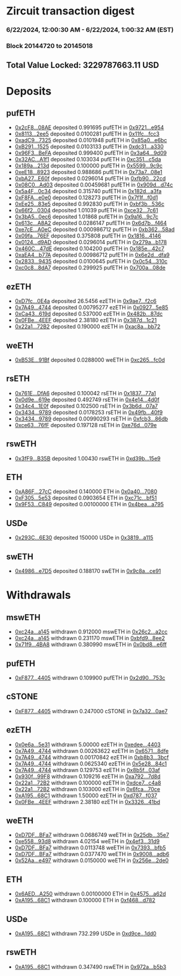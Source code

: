 # Zircuit transaction digest
### 6/22/2024, 12:00:30 AM - 6/22/2024, 1:00:32 AM (EST)
### Block 20144720 to 20145018

## Total Value Locked: 3229787663.11 USD

# Deposits
## pufETH
- [0x2cF8...08AE](https://etherscan.io/address/0x2cF85dA3cdCB27fC58d1a880625B3942E40008AE) deposited 0.991695 pufETH in [0x9721...e954](https://etherscan.io/tx/0x2cF85dA3cdCB27fC58d1a880625B3942E40008AE)
- [0x8113...2ee5](https://etherscan.io/address/0x8113FAf55EA2f713aC14c2324cc3731022922ee5) deposited 0.0100281 pufETH in [0x11fc...fcc3](https://etherscan.io/tx/0x8113FAf55EA2f713aC14c2324cc3731022922ee5)
- [0xadC9...7325](https://etherscan.io/address/0xadC92Ba39d33dC329D88b1EcfA6c8B7Fd5b57325) deposited 0.0101948 pufETH in [0x85a0...e6bc](https://etherscan.io/tx/0xadC92Ba39d33dC329D88b1EcfA6c8B7Fd5b57325)
- [0xB291...1525](https://etherscan.io/address/0xB291f3a5A2c10aE3D1EA3A06728275D4eeFA1525) deposited 0.0103133 pufETH in [0xdc31...a330](https://etherscan.io/tx/0xB291f3a5A2c10aE3D1EA3A06728275D4eeFA1525)
- [0x96F3...BeFA](https://etherscan.io/address/0x96F3Fc268adB0a5aDe2582b61A443E5D62c1BeFA) deposited 0.999400 pufETH in [0x3a64...9d09](https://etherscan.io/tx/0x96F3Fc268adB0a5aDe2582b61A443E5D62c1BeFA)
- [0x32AC...A1f1](https://etherscan.io/address/0x32AC6303D00f3359C94682F8fE92a71A9302A1f1) deposited 0.103034 pufETH in [0xc351...c5da](https://etherscan.io/tx/0x32AC6303D00f3359C94682F8fE92a71A9302A1f1)
- [0x189a...213d](https://etherscan.io/address/0x189a4E84e74862aE1d6DddDF31890C758D15213d) deposited 0.100000 pufETH in [0x5599...9c9c](https://etherscan.io/tx/0x189a4E84e74862aE1d6DddDF31890C758D15213d)
- [0xeE18...8923](https://etherscan.io/address/0xeE18eD5bA0E7059cC40478338a8f0BF2045e8923) deposited 0.988686 pufETH in [0x73a7...08e1](https://etherscan.io/tx/0xeE18eD5bA0E7059cC40478338a8f0BF2045e8923)
- [0xbA27...E60f](https://etherscan.io/address/0xbA270D7c8E337bA3cbFE8c4f5Ed722F0e733E60f) deposited 0.0296014 pufETH in [0xfb90...22cd](https://etherscan.io/tx/0xbA270D7c8E337bA3cbFE8c4f5Ed722F0e733E60f)
- [0x08C0...Ad03](https://etherscan.io/address/0x08C0b1DD4Aa01D7bDf422D6f47a1eb4D73e3Ad03) deposited 0.00459681 pufETH in [0x909d...d74c](https://etherscan.io/tx/0x08C0b1DD4Aa01D7bDf422D6f47a1eb4D73e3Ad03)
- [0x5a4F...0c34](https://etherscan.io/address/0x5a4F567E5bCA0449a623D39DABBf8CCCb3130c34) deposited 0.315740 pufETH in [0x182d...a3fa](https://etherscan.io/tx/0x5a4F567E5bCA0449a623D39DABBf8CCCb3130c34)
- [0xF8FA...e0e0](https://etherscan.io/address/0xF8FA0973248634BDcC9abD7a5E31bB712A1fe0e0) deposited 0.128273 pufETH in [0x7f1f...f0d1](https://etherscan.io/tx/0xF8FA0973248634BDcC9abD7a5E31bB712A1fe0e0)
- [0xEe25...83e5](https://etherscan.io/address/0xEe25fa42ae0ffd09Baa60427b7D6fBbb24af83e5) deposited 0.992830 pufETH in [0xbf3b...536c](https://etherscan.io/tx/0xEe25fa42ae0ffd09Baa60427b7D6fBbb24af83e5)
- [0x66f2...0304](https://etherscan.io/address/0x66f29559c4A0399B31B2C59F33741EdB8da20304) deposited 1.01039 pufETH in [0xce32...7c61](https://etherscan.io/tx/0x66f29559c4A0399B31B2C59F33741EdB8da20304)
- [0x3bA5...0ec6](https://etherscan.io/address/0x3bA5b862d849C4cAB0Eac7829242746da8A70ec6) deposited 1.01868 pufETH in [0x9a16...9c7c](https://etherscan.io/tx/0x3bA5b862d849C4cAB0Eac7829242746da8A70ec6)
- [0x613c...A8A2](https://etherscan.io/address/0x613c2402C1ba262a9714D2a9CAF0b7D5B757A8A2) deposited 0.0286147 pufETH in [0x6d7b...f464](https://etherscan.io/tx/0x613c2402C1ba262a9714D2a9CAF0b7D5B757A8A2)
- [0xe7cE...A0eC](https://etherscan.io/address/0xe7cEF952B8D2a60afb24addC22430D4e187AA0eC) deposited 0.000986712 pufETH in [0xb362...58ad](https://etherscan.io/tx/0xe7cEF952B8D2a60afb24addC22430D4e187AA0eC)
- [0x09fa...76EF](https://etherscan.io/address/0x09faDBd76622b9E674166f06FaD15e63b5aa76EF) deposited 0.375808 pufETH in [0x1816...4146](https://etherscan.io/tx/0x09faDBd76622b9E674166f06FaD15e63b5aa76EF)
- [0x0124...d9AD](https://etherscan.io/address/0x01249b8d4a47b742ad69C8541A4EB59ca93Bd9AD) deposited 0.0296014 pufETH in [0x279a...b178](https://etherscan.io/tx/0x01249b8d4a47b742ad69C8541A4EB59ca93Bd9AD)
- [0x460C...47dE](https://etherscan.io/address/0x460C41c83eb52F390Be549a0E7ad0115a38547dE) deposited 0.104200 pufETH in [0x185e...42c7](https://etherscan.io/tx/0x460C41c83eb52F390Be549a0E7ad0115a38547dE)
- [0xaEA4...b77A](https://etherscan.io/address/0xaEA493De29CA3aFe7F8a52c09381e59706BEb77A) deposited 0.00986712 pufETH in [0x6e2d...dfa9](https://etherscan.io/tx/0xaEA493De29CA3aFe7F8a52c09381e59706BEb77A)
- [0x2833...9435](https://etherscan.io/address/0x28339D14BC4ed40a825eEf0609f3f89A618C9435) deposited 0.0100645 pufETH in [0x0c54...310c](https://etherscan.io/tx/0x28339D14BC4ed40a825eEf0609f3f89A618C9435)
- [0xc0c8...8dA7](https://etherscan.io/address/0xc0c8C6C1A5ad0a2DA87225aF6516065fd35b8dA7) deposited 0.299925 pufETH in [0x700a...08de](https://etherscan.io/tx/0xc0c8C6C1A5ad0a2DA87225aF6516065fd35b8dA7)
## ezETH
- [0xD7fc...0E4a](https://etherscan.io/address/0xD7fc60f10ec68DB14CdfB0897D5e5a75d88D0E4a) deposited 26.5456 ezETH in [0x9ae7...f2c6](https://etherscan.io/tx/0xD7fc60f10ec68DB14CdfB0897D5e5a75d88D0E4a)
- [0x7A49...4744](https://etherscan.io/address/0x7A493Be5c2ce014cD049Bf178a1ac0Db1B434744) deposited 0.00795277 ezETH in [0x0927...5e85](https://etherscan.io/tx/0x7A493Be5c2ce014cD049Bf178a1ac0Db1B434744)
- [0xCa43...619d](https://etherscan.io/address/0xCa4368a0d0Da1C56ce4d9Be283B5F7bb7d9C619d) deposited 0.537000 ezETH in [0x482b...87dc](https://etherscan.io/tx/0xCa4368a0d0Da1C56ce4d9Be283B5F7bb7d9C619d)
- [0x0FBe...4EEF](https://etherscan.io/address/0x0FBeABcaFCf817d47E10a7bCFC15ba194dbD4EEF) deposited 2.38180 ezETH in [0x387d...1c21](https://etherscan.io/tx/0x0FBeABcaFCf817d47E10a7bCFC15ba194dbD4EEF)
- [0x22a1...72B2](https://etherscan.io/address/0x22a1d63c8a608a6f4f5beFC656de9015A95572B2) deposited 0.190000 ezETH in [0xac8a...bb72](https://etherscan.io/tx/0x22a1d63c8a608a6f4f5beFC656de9015A95572B2)
## weETH
- [0xB53E...91Bf](https://etherscan.io/address/0xB53EF21Dfd6596233AA976aF9A12100B732191Bf) deposited 0.0288000 weETH in [0xc265...fc0d](https://etherscan.io/tx/0xB53EF21Dfd6596233AA976aF9A12100B732191Bf)
## rsETH
- [0x761E...DfA6](https://etherscan.io/address/0x761E6023F159B0A538a41Fc878003dCa1C1BDfA6) deposited 0.100042 rsETH in [0x1837...77a1](https://etherscan.io/tx/0x761E6023F159B0A538a41Fc878003dCa1C1BDfA6)
- [0x0d9e...619e](https://etherscan.io/address/0x0d9ec51e4D959306A338e04f985De909C65b619e) deposited 0.492749 rsETH in [0x4e14...4d0f](https://etherscan.io/tx/0x0d9ec51e4D959306A338e04f985De909C65b619e)
- [0x34c4...1E0f](https://etherscan.io/address/0x34c40fCc1852141C2D4453DB7d3529A834221E0f) deposited 0.102500 rsETH in [0x3b6d...07a7](https://etherscan.io/tx/0x34c40fCc1852141C2D4453DB7d3529A834221E0f)
- [0x3434...9789](https://etherscan.io/address/0x34349c5569e7B846c3558961552D2202760A9789) deposited 0.0178253 rsETH in [0x49fb...40f9](https://etherscan.io/tx/0x34349c5569e7B846c3558961552D2202760A9789)
- [0x3434...9789](https://etherscan.io/address/0x34349c5569e7B846c3558961552D2202760A9789) deposited 0.00990293 rsETH in [0xfcb3...86db](https://etherscan.io/tx/0x34349c5569e7B846c3558961552D2202760A9789)
- [0xce63...76fF](https://etherscan.io/address/0xce6364C714bfDF453f01b0A5E6EBA500392976fF) deposited 0.197128 rsETH in [0xe76d...079e](https://etherscan.io/tx/0xce6364C714bfDF453f01b0A5E6EBA500392976fF)
## rswETH
- [0x3fF9...B35B](https://etherscan.io/address/0x3fF987c5c2b0e226ad73b83d46A2fe978E8bB35B) deposited 1.00430 rswETH in [0xd39b...15e9](https://etherscan.io/tx/0x3fF987c5c2b0e226ad73b83d46A2fe978E8bB35B)
## ETH
- [0xA86F...27cC](https://etherscan.io/address/0xA86F4f845A4BCE0D984EF7A26ac6516d685e27cC) deposited 0.140000 ETH in [0x0a40...7080](https://etherscan.io/tx/0xA86F4f845A4BCE0D984EF7A26ac6516d685e27cC)
- [0xF305...5e53](https://etherscan.io/address/0xF305DB698CBf19078dAFc2d295A5878809005e53) deposited 0.0903654 ETH in [0xc71c...bf51](https://etherscan.io/tx/0xF305DB698CBf19078dAFc2d295A5878809005e53)
- [0x9F53...C849](https://etherscan.io/address/0x9F53778D064F8869F5ee1F399D71A63dD1b4C849) deposited 0.00100000 ETH in [0x4bea...a795](https://etherscan.io/tx/0x9F53778D064F8869F5ee1F399D71A63dD1b4C849)
## USDe
- [0x293C...6E30](https://etherscan.io/address/0x293C6937D8D82e05B01335F7B33FBA0c8e256E30) deposited 150000 USDe in [0x3819...a115](https://etherscan.io/tx/0x293C6937D8D82e05B01335F7B33FBA0c8e256E30)
## swETH
- [0x4986...e7D5](https://etherscan.io/address/0x49868AfE45657D2CF67fdCf0a7a976047348e7D5) deposited 0.188170 swETH in [0x9c8a...ce91](https://etherscan.io/tx/0x49868AfE45657D2CF67fdCf0a7a976047348e7D5)
# Withdrawals
## mswETH
- [0xc24a...a145](https://etherscan.io/address/0xc24a4DD9A41F91919F8e95523D17C1a10F06a145) withdrawn 0.912000 mswETH in [0x26c2...a2cc](https://etherscan.io/tx/0xc24a4DD9A41F91919F8e95523D17C1a10F06a145)
- [0xc24a...a145](https://etherscan.io/address/0xc24a4DD9A41F91919F8e95523D17C1a10F06a145) withdrawn 0.231170 mswETH in [0xbfd9...8ee2](https://etherscan.io/tx/0xc24a4DD9A41F91919F8e95523D17C1a10F06a145)
- [0x71f9...4BA8](https://etherscan.io/address/0x71f9F33062B4247200B78c729Ff834F4362B4BA8) withdrawn 0.380990 mswETH in [0x0bd8...e6ff](https://etherscan.io/tx/0x71f9F33062B4247200B78c729Ff834F4362B4BA8)
## pufETH
- [0xF877...4405](https://etherscan.io/address/0xF877f1986698f6BbbBC67EB8E1ccd87236D24405) withdrawn 0.109900 pufETH in [0x2d90...753c](https://etherscan.io/tx/0xF877f1986698f6BbbBC67EB8E1ccd87236D24405)
## cSTONE
- [0xF877...4405](https://etherscan.io/address/0xF877f1986698f6BbbBC67EB8E1ccd87236D24405) withdrawn 0.247000 cSTONE in [0x7a32...0ae7](https://etherscan.io/tx/0xF877f1986698f6BbbBC67EB8E1ccd87236D24405)
## ezETH
- [0x0e6a...5e31](https://etherscan.io/address/0x0e6aE2098988A40177FC3B6E84129787A4865e31) withdrawn 5.00000 ezETH in [0xedee...4403](https://etherscan.io/tx/0x0e6aE2098988A40177FC3B6E84129787A4865e31)
- [0x7A49...4744](https://etherscan.io/address/0x7A493Be5c2ce014cD049Bf178a1ac0Db1B434744) withdrawn 0.00263622 ezETH in [0x6571...8dfe](https://etherscan.io/tx/0x7A493Be5c2ce014cD049Bf178a1ac0Db1B434744)
- [0x7A49...4744](https://etherscan.io/address/0x7A493Be5c2ce014cD049Bf178a1ac0Db1B434744) withdrawn 0.00170842 ezETH in [0xb8b3...3bcf](https://etherscan.io/tx/0x7A493Be5c2ce014cD049Bf178a1ac0Db1B434744)
- [0x7A49...4744](https://etherscan.io/address/0x7A493Be5c2ce014cD049Bf178a1ac0Db1B434744) withdrawn 0.0625340 ezETH in [0x5e28...84c1](https://etherscan.io/tx/0x7A493Be5c2ce014cD049Bf178a1ac0Db1B434744)
- [0x7A49...4744](https://etherscan.io/address/0x7A493Be5c2ce014cD049Bf178a1ac0Db1B434744) withdrawn 0.129753 ezETH in [0x8b5f...03af](https://etherscan.io/tx/0x7A493Be5c2ce014cD049Bf178a1ac0Db1B434744)
- [0x930f...99F8](https://etherscan.io/address/0x930fb9e3acDF04dc2DaF31493C59dD23cCcE99F8) withdrawn 0.109216 ezETH in [0xa792...7d8d](https://etherscan.io/tx/0x930fb9e3acDF04dc2DaF31493C59dD23cCcE99F8)
- [0x22a1...72B2](https://etherscan.io/address/0x22a1d63c8a608a6f4f5beFC656de9015A95572B2) withdrawn 0.100000 ezETH in [0xdce7...c4a8](https://etherscan.io/tx/0x22a1d63c8a608a6f4f5beFC656de9015A95572B2)
- [0x22a1...72B2](https://etherscan.io/address/0x22a1d63c8a608a6f4f5beFC656de9015A95572B2) withdrawn 0.103000 ezETH in [0x6fca...70ce](https://etherscan.io/tx/0x22a1d63c8a608a6f4f5beFC656de9015A95572B2)
- [0xA195...68C1](https://etherscan.io/address/0xA195ea3C5BB4df15412b986f7Aa0Df23e47468C1) withdrawn 1.50000 ezETH in [0xd787...f037](https://etherscan.io/tx/0xA195ea3C5BB4df15412b986f7Aa0Df23e47468C1)
- [0x0FBe...4EEF](https://etherscan.io/address/0x0FBeABcaFCf817d47E10a7bCFC15ba194dbD4EEF) withdrawn 2.38180 ezETH in [0x3326...41bd](https://etherscan.io/tx/0x0FBeABcaFCf817d47E10a7bCFC15ba194dbD4EEF)
## weETH
- [0xD7DF...BFa7](https://etherscan.io/address/0xD7DF7E085214743530afF339aFC420c7c720BFa7) withdrawn 0.0686749 weETH in [0x25db...35e7](https://etherscan.io/tx/0xD7DF7E085214743530afF339aFC420c7c720BFa7)
- [0xe558...93d8](https://etherscan.io/address/0xe55836798673f72Af08dAD1412F0a982De8493d8) withdrawn 4.02154 weETH in [0x4ef3...31d9](https://etherscan.io/tx/0xe55836798673f72Af08dAD1412F0a982De8493d8)
- [0xD7DF...BFa7](https://etherscan.io/address/0xD7DF7E085214743530afF339aFC420c7c720BFa7) withdrawn 0.0113748 weETH in [0x7393...bfb5](https://etherscan.io/tx/0xD7DF7E085214743530afF339aFC420c7c720BFa7)
- [0xD7DF...BFa7](https://etherscan.io/address/0xD7DF7E085214743530afF339aFC420c7c720BFa7) withdrawn 0.0377470 weETH in [0x9008...adb6](https://etherscan.io/tx/0xD7DF7E085214743530afF339aFC420c7c720BFa7)
- [0x52Aa...e497](https://etherscan.io/address/0x52Aa899454998Be5b000Ad077a46Bbe360F4e497) withdrawn 0.0150000 weETH in [0x256e...2de0](https://etherscan.io/tx/0x52Aa899454998Be5b000Ad077a46Bbe360F4e497)
## ETH
- [0x6AED...A250](https://etherscan.io/address/0x6AED92aF6EabEff26eE35e6aE184B308b237A250) withdrawn 0.00100000 ETH in [0x4575...a62d](https://etherscan.io/tx/0x6AED92aF6EabEff26eE35e6aE184B308b237A250)
- [0xA195...68C1](https://etherscan.io/address/0xA195ea3C5BB4df15412b986f7Aa0Df23e47468C1) withdrawn 0.100000 ETH in [0xf468...d782](https://etherscan.io/tx/0xA195ea3C5BB4df15412b986f7Aa0Df23e47468C1)
## USDe
- [0xA195...68C1](https://etherscan.io/address/0xA195ea3C5BB4df15412b986f7Aa0Df23e47468C1) withdrawn 732.299 USDe in [0xd9ce...1dd0](https://etherscan.io/tx/0xA195ea3C5BB4df15412b986f7Aa0Df23e47468C1)
## rswETH
- [0xA195...68C1](https://etherscan.io/address/0xA195ea3C5BB4df15412b986f7Aa0Df23e47468C1) withdrawn 0.347490 rswETH in [0x972a...b5b3](https://etherscan.io/tx/0xA195ea3C5BB4df15412b986f7Aa0Df23e47468C1)
